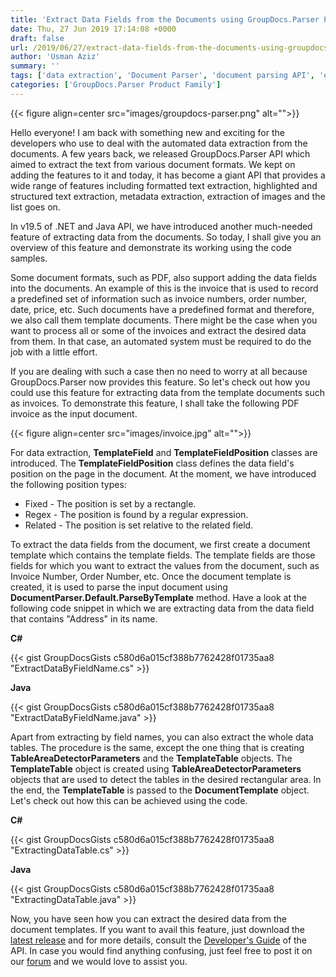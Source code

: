 ```yaml
---
title: 'Extract Data Fields from the Documents using GroupDocs.Parser Product Family'
date: Thu, 27 Jun 2019 17:14:08 +0000
draft: false
url: /2019/06/27/extract-data-fields-from-the-documents-using-groupdocs.parser-product-family/
author: 'Usman Aziz'
summary: ''
tags: ['data extraction', 'Document Parser', 'document parsing API', 'extract data fields', 'extract data tables', 'text extraction API', 'Text Extractor', 'GroupDocs.Parser for .NET Releases', 'GroupDocs.Parser for Java Releases']
categories: ['GroupDocs.Parser Product Family']
---
```




{{< figure align=center src="images/groupdocs-parser.png" alt="">}}


Hello everyone! I am back with something new and exciting for the developers who use to deal with the automated data extraction from the documents. A few years back, we released GroupDocs.Parser API which aimed to extract the text from various document formats. We kept on adding the features to it and today, it has become a giant API that provides a wide range of features including formatted text extraction, highlighted and structured text extraction, metadata extraction, extraction of images and the list goes on.

In v19.5 of .NET and Java API, we have introduced another much-needed feature of extracting data from the documents. So today, I shall give you an overview of this feature and demonstrate its working using the code samples.

Some document formats, such as PDF, also support adding the data fields into the documents. An example of this is the invoice that is used to record a predefined set of information such as invoice numbers, order number, date, price, etc. Such documents have a predefined format and therefore, we also call them template documents. There might be the case when you want to process all or some of the invoices and extract the desired data from them. In that case, an automated system must be required to do the job with a little effort.

If you are dealing with such a case then no need to worry at all because GroupDocs.Parser now provides this feature. So let's check out how you could use this feature for extracting data from the template documents such as invoices. To demonstrate this feature, I shall take the following PDF invoice as the input document.



{{< figure align=center src="images/invoice.jpg" alt="">}}


For data extraction, **TemplateField** and **TemplateFieldPosition** classes are introduced. The **TemplateFieldPosition** class defines the data field's position on the page in the document. At the moment, we have introduced the following position types:

*   Fixed - The position is set by a rectangle.
*   Regex - The position is found by a regular expression.
*   Related - The position is set relative to the related field.

To extract the data fields from the document, we first create a document template which contains the template fields. The template fields are those fields for which you want to extract the values from the document, such as Invoice Number, Order Number, etc. Once the document template is created, it is used to parse the input document using **DocumentParser.Default.ParseByTemplate** method. Have a look at the following code snippet in which we are extracting data from the data field that contains "Address" in its name.

**C#**

{{< gist GroupDocsGists c580d6a015cf388b7762428f01735aa8 "ExtractDataByFieldName.cs" >}}

**Java**

{{< gist GroupDocsGists c580d6a015cf388b7762428f01735aa8 "ExtractDataByFieldName.java" >}}

Apart from extracting by field names, you can also extract the whole data tables. The procedure is the same, except the one thing that is creating **TableAreaDetectorParameters** and the **TemplateTable** objects. The **TemplateTable** object is created using **TableAreaDetectorParameters** objects that are used to detect the tables in the desired rectangular area. In the end, the **TemplateTable** is passed to the **DocumentTemplate** object. Let's check out how this can be achieved using the code.

**C#**

{{< gist GroupDocsGists c580d6a015cf388b7762428f01735aa8 "ExtractingDataTable.cs" >}}

**Java**

{{< gist GroupDocsGists c580d6a015cf388b7762428f01735aa8 "ExtractingDataTable.java" >}}

Now, you have seen how you can extract the desired data from the document templates. If you want to avail this feature, just download the [latest release](https://downloads.groupdocs.com/parser) and for more details, consult the [Developer's Guide](https://docs.groupdocs.com/display/parserjava/Developer+Guide) of the API. In case you would find anything confusing, just feel free to post it on our [forum](https://forum.groupdocs.com/) and we would love to assist you.





